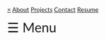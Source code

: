 <!DOCTYPE html>
<html lang="en">
<head>
  <title>Adri V2</title>
  <meta charset="utf-8">
  <meta name="viewport" content="width=device-width, initial-scale=1">
  <link rel="stylesheet" href="https://maxcdn.bootstrapcdn.com/bootstrap/4.3.1/css/bootstrap.min.css">
  <script src="https://ajax.googleapis.com/ajax/libs/jquery/3.4.1/jquery.min.js"></script>
  <script src="https://cdnjs.cloudflare.com/ajax/libs/popper.js/1.14.7/umd/popper.min.js"></script>
  <script src="https://maxcdn.bootstrapcdn.com/bootstrap/4.3.1/js/bootstrap.min.js"></script>
  <html>
<head>
<meta name="viewport" content="width=device-width, initial-scale=1">
<meta name="viewport" content="width=device-width, initial-scale=1">
<style>
body {
  font-family: "Lato", sans-serif;
}

.sidenav {
  height: 100%;
  width: 0;
  position: fixed;
  z-index: 1;
  top: 0;
  left: 0;
  background-color: #111;
  overflow-x: hidden;
  transition: 0.5s;
  padding-top: 60px;
  text-align:center;
}

.sidenav a {
  padding: 8px 8px 8px 32px;
  text-decoration: none;
  font-size: 25px;
  color: #818181;
  display: block;
  transition: 0.3s;

}

.sidenav a:hover{
  color: #f1f1f1;
}

.sidenav .closebtn {
  position: absolute;
  top: 0;
  right: 25px;
  font-size: 36px;
  margin-left: 50px;
}

@media screen and (max-height: 450px) {
  .sidenav {padding-top: 15px;}
  .sidenav a {font-size: 18px;}
}
</style>
</head>
<body>

<div id="mySidenav" class="sidenav">
  <a href="javascript:void(0)" class="closebtn" onclick="closeNav()">&times;</a>
  <a href="#">About</a>
  <a href="#">Projects</a>
  <a href="#">Contact</a>
  <a href="#">Resume</a>
</div>

<span style="font-size:30px;cursor:pointer" onclick="openNav()">&#9776; Menu</span>

<script>
function openNav() {
  document.getElementById("mySidenav").style.width = "100%";
}

function closeNav() {
  document.getElementById("mySidenav").style.width = "0";
}
</script>

<style>
body, html {
  height: 100%;
  margin: 0;
}

.bg {
  /* The image used */
  background-image: url("images/AdriCreates.jpg");

  /* Full height */
  height: 100%; 

  /* Center and scale the image nicely */
  background-position: center;
  background-repeat: no-repeat;
  background-size: cover;
}
</style>
</head>
<body>

<div class="bg"></div>


</body>
</html>
